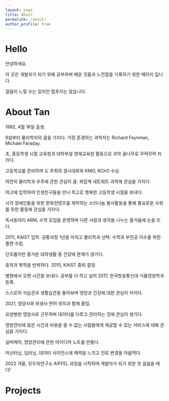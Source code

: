 ```yaml
---
layout: page
title: About
permalink: /about/
author_profile: true
---
```

# Hello  

안녕하세요.   

이 곳은 개발자가 되기 위해 공부하며 배운 것들과 느낀점을 기록하기 위한 페이지 입니다.  

걸음이 느릴 수는 있지만 멈추지는 않습니다.

# About Tan  

1992, 4월 16일 출생.  

9살부터 물리학자의 꿈을 가지다. 가장 존경하는 과학자는 Richard Feynman, Michael Faraday.  

초, 중등학생 시절 교육청과 대학부설 영재교육원 활동으로 과학 꿈나무로 무럭무럭 자라다.   

고등학교를 준비하며 도 주최의 경시대회와 KMO, KChO 수상.  

여전히 물리학과 우주에 관한 관심이 큼. 복잡계 네트워트 과학에 관심을 가지다.  

여고에 입학하여 인생친구들을 만나 최고로 행복한 고등학생 시절을 보내다.  

시각 장애인들을 위한 문화컨텐츠를 제작하는 소리나눔 봉사활동을 통해 풍요로운 사회를 위한 활동에 관심을 가지다.  

독서동아리 ARM, 수학 모임을 운영하며 다른 사람과 생각을 나누는 즐거움에 눈을 뜨다.  

2011, KAIST 입학. 공통과정 1년을 마치고 물리학과 선택. 수학과 부전공 이수를 위한 플랜 수립.  

단조롭지만 즐거운 대학생활 중 건강에 문제가 생기다.  

휴학과 복학을 반복하다. 2015, KAIST 중퇴 결정.  

병원에서 오랜 시간을 보내다. 공부를 더 하고 싶어 2017, 한국방송통신대 식품영양학과 등록.  

스스로의 식습관과 생활습관을 돌아보며 영양과 건강에 대한 관심이 커지다.  

2021, 영양사와 위생사 면허 취득과 함께 졸업.  

요양병원 영양사로 근무하며 데이터를 다루고 관리하는 것에 관심이 생기다.  

영양관리에 많은 시간과 비용을 쓸 수 없는 사람들에게 제공할 수 있는 서비스에 대해 관심을 가지다.  

실버케어, 영양관리에 관한 아이디어 노트를 만들다.  

머신러닝, 딥러닝, 데이터 사이언스에 매력을 느끼고 진로 변경을 마음먹다.  

2022 겨울, 모두의연구소 AIFFEL 과정을 시작하며 개발자가 되기 위한 첫 걸음을 떼다!  

# Projects
